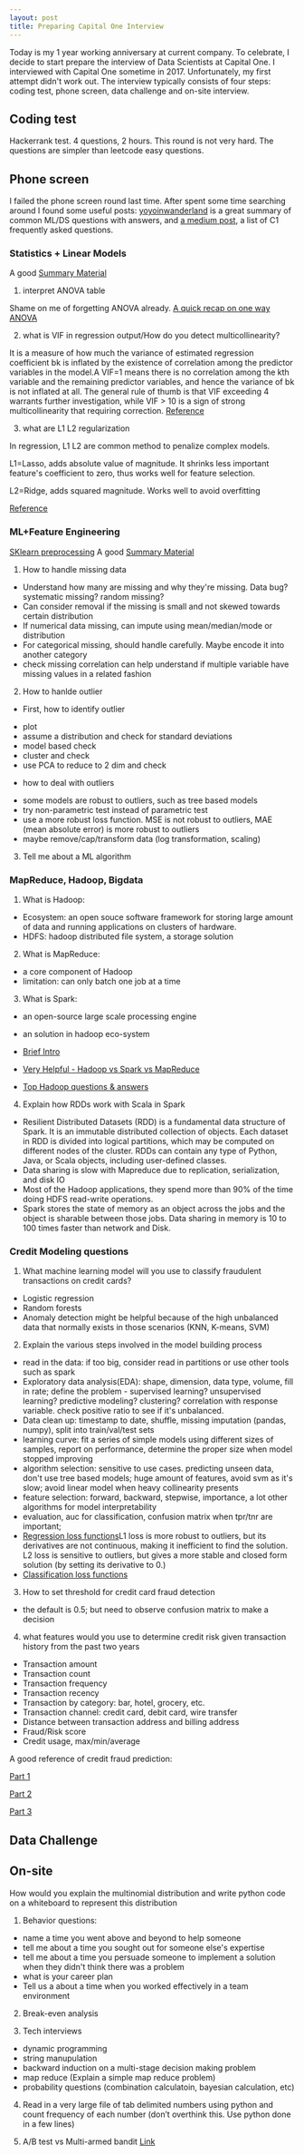 ```yaml
---
layout: post
title: Preparing Capital One Interview
---
```


Today is my 1 year working anniversary at current company. To celebrate, I decide to start prepare the interview of Data Scientists at Capital One. I interviewed with Capital One sometime in 2017. Unfortunately, my first attempt didn't work out. The interview typically consists of four steps: coding test, phone screen, data challenge and on-site interview. 

## Coding test

Hackerrank test. 4 questions, 2 hours. This round is not very hard. The questions are simpler than leetcode easy questions. 


## Phone screen

I failed the phone screen round last time. After spent some time searching around I found some useful posts: [yoyoinwanderland](https://yoyoinwanderland.github.io/Interview-Capital-One/) is a great summary of common ML/DS questions with answers, and [a medium post](https://medium.com/acing-ai/capital-one-data-science-interview-questions-b6263d8a3af6), a list of C1 frequently asked questions.

### Statistics + Linear Models
A good [Summary Material](https://yoyoinwanderland.github.io/Interview-Linear-Regression/)

1. interpret ANOVA table

Shame on me of forgetting ANOVA already. [A quick recap on one way ANOVA](https://newonlinecourses.science.psu.edu/stat414/node/218/)

2. what is VIF in regression output/How do you detect multicollinearity?

It is a measure of how much the variance of estimated regression coefficient bk is inflated by the existence of correlation among the predictor variables in the model.A VIF=1 means there is no correlation among the kth variable and the remaining predictor variables, and hence the variance of bk is not inflated at all. The general rule of thumb is that VIF exceeding 4 warrants further investigation, while VIF > 10 is a sign of strong multicollinearity that requiring correction. [Reference](https://newonlinecourses.science.psu.edu/stat501/node/347/)

3. what are L1 L2 regularization

In regression, L1 L2 are common method to penalize complex models.

L1=Lasso, adds absolute value of magnitude. It shrinks less important feature's coefficient to zero, thus works well for feature selection.

L2=Ridge, adds squared magnitude. Works well to avoid overfitting

[Reference](https://towardsdatascience.com/l1-and-l2-regularization-methods-ce25e7fc831c)



### ML+Feature Engineering

[SKlearn preprocessing](https://yoyoinwanderland.github.io/Sklearn-Preprocessing/)
A good [Summary Material](https://yoyoinwanderland.github.io/Interview-Classification/)

1. How to handle missing data

* Understand how many are missing and why they're missing. Data bug? systematic missing? random missing?
* Can consider removal if the missing is small and not skewed towards certain distribution
* If numerical data missing, can impute using mean/median/mode or distribution
* For categorical missing, should handle carefully. Maybe encode it into another category
* check missing correlation can help understand if multiple variable have missing values in a related fashion

2. How to hanlde outlier

* First, how to identify outlier
- plot
- assume a distribution and check for standard deviations
- model based check
- cluster and check
- use PCA to reduce to 2 dim and check

* how to deal with outliers
- some models are robust to outliers, such as tree based models
- try non-parametric test instead of parametric test
- use a more robust loss function. MSE is not robust to outliers, MAE (mean absolute error) is more robust to outliers
- maybe remove/cap/transform data (log transformation, scaling)

3. Tell me about a ML algorithm

### MapReduce, Hadoop, Bigdata

1. What is Hadoop:
 - Ecosystem: an open souce software framework for storing large amount of data and running applications on clusters of hardware.
 - HDFS: hadoop distributed file system, a storage solution
2. What is MapReduce:
 - a core component of Hadoop
 - limitation: can only batch one job at a time
3. What is Spark:
 - an open-source large scale processing engine
 - an solution in hadoop eco-system

 - [Brief Intro](https://hci.stanford.edu/courses/cs448g/a2/files/map_reduce_tutorial.pdf)
 - [Very Helpful - Hadoop vs Spark vs MapReduce](http://www.metistream.com/comparing-hadoop-mapreduce-spark-flink-storm/)
 - [Top Hadoop questions & answers](https://www.datasciencecentral.com/profiles/blogs/top-11-hadoop-interview-questions-answers)
 
 4. Explain how RDDs work with Scala in Spark
 - Resilient Distributed Datasets (RDD) is a fundamental data structure of Spark. It is an immutable distributed collection of objects. Each dataset in RDD is divided into logical partitions, which may be computed on different nodes of the cluster. RDDs can contain any type of Python, Java, or Scala objects, including user-defined classes.
 - Data sharing is slow with Mapreduce due to replication, serialization, and disk IO
 - Most of the Hadoop applications, they spend more than 90% of the time doing HDFS read-write operations.
 - Spark stores the state of memory as an object across the jobs and the object is sharable between those jobs. Data sharing in memory is 10 to 100 times faster than network and Disk.

### Credit Modeling questions

1. What machine learning model will you use to classify fraudulent transactions on credit cards?
- Logistic regression
- Random forests
- Anomaly detection might be helpful because of the high unbalanced data that normally exists in those scenarios (KNN, K-means, SVM)

2. Explain the various steps involved in the model building process
- read in the data: if too big, consider read in partitions or use other tools such as spark
- Exploratory data analysis(EDA): shape, dimension, data type, volume, fill in rate; define the problem - supervised learning? unsupervised learning? predictive modeling? clustering? correlation with response variable. check positive ratio to see if it's unbalanced.
- Data clean up: timestamp to date, shuffle, missing imputation (pandas, numpy), split into train/val/test sets
- learning curve: fit a series of simple models using different sizes of samples, report on performance, determine the proper size when model stopped improving
- algorithm selection: sensitive to use cases. predicting unseen data, don't use tree based models; huge amount of features, avoid svm as it's slow; avoid linear model when heavy collinearity presents
- feature selection: forward, backward, stepwise, importance, a lot other algorithms for model interpretability
- evaluation, auc for classification, confusion matrix when tpr/tnr are important;
- [Regression loss functions](https://heartbeat.fritz.ai/5-regression-loss-functions-all-machine-learners-should-know-4fb140e9d4b0)L1 loss is more robust to outliers, but its derivatives are not continuous, making it inefficient to find the solution. L2 loss is sensitive to outliers, but gives a more stable and closed form solution (by setting its derivative to 0.)
- [Classification loss functions](https://towardsdatascience.com/common-loss-functions-in-machine-learning-46af0ffc4d23)

3. How to set threshold for credit card fraud detection
- the default is 0.5; but need to observe confusion matrix to make a decision

4. what features would you use to determine credit risk given transaction history from the past two years
- Transaction amount
- Transaction count
- Transaction frequency
- Transaction recency
- Transaction by category: bar, hotel, grocery, etc.
- Transaction channel: credit card, debit card, wire transfer
- Distance between transaction address and billing address
- Fraud/Risk score
- Credit usage, max/min/average

A good reference of credit fraud prediction: 

[Part 1](https://songhuiming.github.io/pages/2018/05/05/credit-card-fraud-detection-imbalanced-data-modeling-part-i-logistic-regression/)

[Part 2](https://songhuiming.github.io/pages/2018/05/12/credit-card-fraud-detection-imbalanced-data-modeling-part-ii-random-forest/)

[Part 3](https://songhuiming.github.io/pages/2018/05/12/credit-card-fraud-detection-imbalanced-data-modeling-part-iii-ensemblingstacking-models/)

## Data Challenge


## On-site

How would you explain the multinomial distribution and write python code on a whiteboard to represent this distribution

1. Behavior questions:
- name a time you went above and beyond to help someone
- tell me about a time you sought out for someone else's expertise
- tell me about a time you persuade someone to implement a solution when they didn't think there was a problem
- what is your career plan
- Tell us a about a time when you worked effectively in a team environment

2. Break-even analysis

3. Tech interviews
- dynamic programming
- string manupulation
- backward induction on a multi-stage decision making problem
- map reduce (Explain a simple map reduce problem)
- probability questions (combination calculatoin, bayesian calculation, etc)

4. Read in a very large file of tab delimited numbers using python and count frequency of each number (don’t overthink this. Use python done in a few lines)

5. A/B test vs Multi-armed bandit
[Link](https://www.optimizely.com/optimization-glossary/multi-armed-bandit/)


